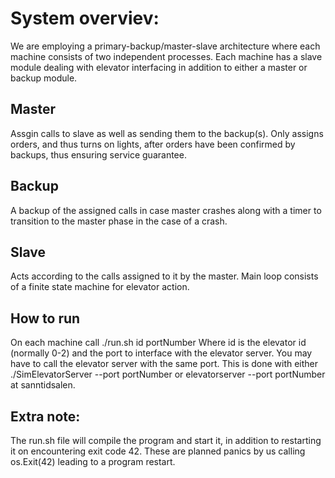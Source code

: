 System overviev:
===================
We are employing a primary-backup/master-slave architecture where each machine consists of two independent processes. Each machine has a slave module dealing with elevator interfacing in addition to either a master or backup module. 

## Master 
Assgin calls to slave as well as sending them to the backup(s). Only assigns orders, and thus turns on lights, after orders have been confirmed by backups, thus ensuring service guarantee. 

## Backup 
A backup of the assigned calls in case master crashes along with a timer to transition to the master phase in the case of a crash.

## Slave  
Acts according to the calls assigned to it by the master. Main loop consists of a finite state machine for elevator action.

## How to run
On each machine call ./run.sh id portNumber
Where id is the elevator id (normally 0-2) and the port to interface with the elevator server.
You may have to call the elevator server with the same port. This is done with either ./SimElevatorServer --port portNumber or elevatorserver --port portNumber at sanntidsalen. 

## Extra note:
The run.sh file will compile the program and start it, in addition to restarting it on encountering exit code 42. These are planned panics by us calling os.Exit(42) leading to a program restart. 
